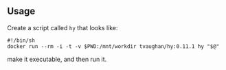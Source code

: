 ## Usage

Create a script called `hy` that looks like:

    #!/bin/sh
    docker run --rm -i -t -v $PWD:/mnt/workdir tvaughan/hy:0.11.1 hy "$@"

make it executable, and then run it.
